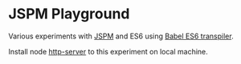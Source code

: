 # JSPM Playground
Various experiments with [JSPM](http://jspm.io/) and ES6 using [Babel ES6 transpiler](http://babeljs.io/).

Install node [http-server](https://www.npmjs.com/package/http-server) to this experiment on local machine.
